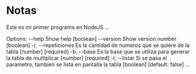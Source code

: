 # Notas
Este es mi primer programa en NodeJS
...

Options:
      --help          Show help                                        [boolean]
      --version       Show version number                              [boolean]
  -r, --repeticiones  Es la cantidad de numeros que se quiere de la tabla
                                                             [number] [required]
  -b, --base          Es la base que se utiliza para generar la tabla de
                      multiplicar                            [number] [required]
  -l, --listar        Si se pasa el parametro, tambien se lista en pantalla la
                      tabla                           [boolean] [default: false]
...